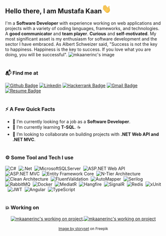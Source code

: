 ## Hello there, I am Mustafa Kaan<img src="https://raw.githubusercontent.com/ABSphreak/ABSphreak/master/gifs/Hi.gif" width="30px" height="30px">

I'm a **Software Developer** with experience working on web applications and projects with a variety of coding languages, frameworks, and technologies. A **good communicator** and **team player**. **Curious** and **self-motivated**. My most significant asset is my enthusiasm for software development and the sector I have embraced. As Albert Schweizer said, "Success is not the key to happiness. Happiness is the key to success. If you love what you are doing, you will be successful".
<img align="right" src="https://drive.google.com/uc?id=1NU1xXSu9i_CMg1BNA5jwVtxnQoRq9f5N" width='300' alt="mkaanerinc's image"/>
<br></br>
### 📬 Find me at
[![Github Badge](http://img.shields.io/badge/-GitHub-black?style=flat&logo=github&link=https://github.com/mkaanerinc/)](https://github.com/mkaanerinc/) 
[![Linkedin](https://img.shields.io/badge/LinkedIn-%230077B5.svg?style=flat&logo=Linkedin&logoColor=white&link=https://www.linkedin.com/in/mkaanerinc/)](https://www.linkedin.com/in/mkaanerinc)
[![Hackerrank Badge](https://img.shields.io/badge/-Hackerrank-2EC866?style=flat&logo=HackerRank&logoColor=white&link=https://www.hackerrank.com/mkaanerinc)](https://www.hackerrank.com/mkaanerinc)
[![Gmail Badge](https://img.shields.io/badge/-Gmail-d14836?style=flat&logo=Gmail&logoColor=white&link=mailto:mkaanerinc@gmail.com)](mailto:mkaanerinc@gmail.com)
[![Resume Badge](https://img.shields.io/badge/-Resume-d14836?style=flat&logo=Resume&logoColor=white&link=https://drive.google.com/file/d/1sxZ2lNjOnFgKdsJcUqxuGXJDVSG5_O_a/view?usp=sharing)](https://drive.google.com/file/d/1sxZ2lNjOnFgKdsJcUqxuGXJDVSG5_O_a/view?usp=sharing) 
<br></br>
### ⚡️ A Few Quick Facts

- 🔭 I’m currently looking for a job as a **Software Developer**.
- 🌱 I’m currently learning **T-SQL**. ☕
- 👯 I’m looking to collaborate on building projects with **.NET Web API and .NET MVC**.
<br></br>
 ### ⚙️ Some Tool and Tech I use
  ![C#](https://img.shields.io/badge/c%23-%23239120.svg?style=flat&logo=csharp&logoColor=white)&nbsp;
  ![.Net](https://img.shields.io/badge/.NET-5C2D91?style=flat&logo=.net&logoColor=white)&nbsp;
  ![MicrosoftSQLServer](https://img.shields.io/badge/Microsoft%20SQL%20Server-CC2927?style=flat&logo=microsoft%20sql%20server&logoColor=white)&nbsp;
  ![ASP.NET Web API](https://img.shields.io/badge/ASP.NET%20Web%20API-02569B.svg?&style=flat&logo=rest&logoColor=white)&nbsp;
  ![ASP.NET MVC](https://img.shields.io/badge/ASP.NET%20MVC-02569B.svg?&style=flat&logo=rest&logoColor=white)&nbsp;
  ![Entity Framework Core](https://img.shields.io/badge/Entity%20Framework%20Core-02569B.svg?&style=flat&logo=rest&logoColor=white)&nbsp;
  ![N-Tier Architecture](https://img.shields.io/badge/N%20Tier%20Architecture-02569B.svg?&style=flat&logo=rest&logoColor=white)&nbsp;
  ![Clean Architecture](https://img.shields.io/badge/Clean%20Architecture-02569B.svg?&style=flat&logo=rest&logoColor=white)&nbsp;
  ![FluentValidation](https://img.shields.io/badge/FluentValidation-F80000?style=flat&logo=fluentvalidation&logoColor=white)&nbsp;
  ![AutoMapper](https://img.shields.io/badge/AutoMapper-F80000?style=flat&logo=automapper&logoColor=white)&nbsp;
  ![Serilog](https://img.shields.io/badge/Serilog-F80000?style=flat&logo=serilog&logoColor=white)&nbsp;
  ![RabbitMQ](https://img.shields.io/badge/RabbitMQ-FF6600?style=flat&logo=rabbitmq&logoColor=white)&nbsp;
  ![Docker](https://img.shields.io/badge/Docker-%230db7ed.svg?style=flat&logo=docker&logoColor=white)&nbsp;
  ![MediatR](https://img.shields.io/badge/MediatR-F80000?style=flat&logo=mediatr&logoColor=white)&nbsp;
  ![Hangfire](https://img.shields.io/badge/Hangfire-F80000?style=flat&logo=hangfire&logoColor=white)&nbsp;
  ![SignalR](https://img.shields.io/badge/SignalR-F80000?style=flat&logo=signalr&logoColor=white)&nbsp;
  ![Redis](https://img.shields.io/badge/Redis-F80000?style=flat&logo=redis&logoColor=white)&nbsp;
  ![xUnit](https://img.shields.io/badge/xUnit-F80000?style=flat&logo=xunit&logoColor=white)&nbsp;
  ![JWT](https://img.shields.io/badge/JWT-black?style=flat&logo=JSON%20web%20tokens)&nbsp;
  ![Angular](https://img.shields.io/badge/Angular-%23DD0031.svg?style=flat&logo=angular&logoColor=white)&nbsp;
  ![TypeScript](https://img.shields.io/badge/TypeScript-%23007ACC.svg?style=flat&logo=typescript&logoColor=white)&nbsp;
<br></br>

### 💥 Working on
<p align="center">
<a href="https://github.com/mkaanerinc/RentACar-with-Clean-Architecture">
  <img align="center" src="https://github-readme-stats.vercel.app/api/pin/?username=mkaanerinc&repo=RentACar-with-Clean-Architecture&show_owner=true&theme=react" alt="mkaanerinc's working on project"/>
</a>
<a href="https://github.com/mkaanerinc/RentACar-Core.Packages">
  <img align="center" src="https://github-readme-stats.vercel.app/api/pin/?username=mkaanerinc&repo=RentACar-Core.Packages&show_owner=true&theme=react" alt="mkaanerinc's working on project"/>
</a>
<br></br>
<sup><a href="https://www.freepik.com/free-vector/code-typing-concept-illustration_10259340.htm#page=2&position=20&from_view=author&uuid=a3f4a5d3-58c4-4fa2-8df8-d9a1ff853fd0">Image by storyset</a> on Freepik</sup>
